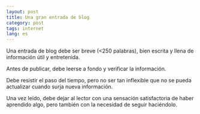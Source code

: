 ```yaml
---
layout: post
title: Una gran entrada de blog
category: post
tags: internet
lang: es
---
```


Una entrada de blog debe ser breve (<250 palabras), bien escrita y llena de información útil y entretenida.

Antes de publicar, debe leerse a fondo y verificar la información. 

Debe resistir el paso del tiempo, pero no ser tan inflexible que no se pueda actualizar cuando surja nueva información.

Una vez leído, debe dejar al lector con una sensación satisfactoria de haber aprendido algo, pero también con la necesidad de seguir haciéndolo.
